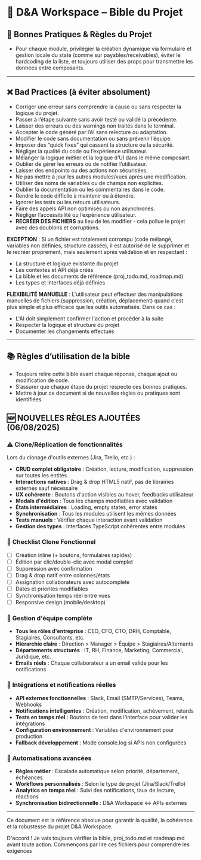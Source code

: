 # 📖 D&A Workspace – Bible du Projet

## 🎯 Bonnes Pratiques & Règles du Projet

- Pour chaque module, privilégier la création dynamique via formulaire et gestion locale du state (comme sur payables/receivables), éviter le hardcoding de la liste, et toujours utiliser des props pour transmettre les données entre composants.

---

## ❌ Bad Practices (à éviter absolument)

- Corriger une erreur sans comprendre la cause ou sans respecter la logique du projet.
- Passer à l’étape suivante sans avoir testé ou validé la précédente.
- Laisser des erreurs ou des warnings non traités dans le terminal.
- Accepter le code généré par l’AI sans relecture ou adaptation.
- Modifier le code sans documentation ou sans prévenir l’équipe.
- Imposer des “quick fixes” qui cassent la structure ou la sécurité.
- Négliger la qualité du code ou l’expérience utilisateur.
- Mélanger la logique métier et la logique d’UI dans le même composant.
- Oublier de gérer les erreurs ou de notifier l’utilisateur.
- Laisser des endpoints ou des actions non sécurisées.
- Ne pas mettre à jour les autres modules/vues après une modification.
- Utiliser des noms de variables ou de champs non explicites.
- Oublier la documentation ou les commentaires dans le code.
- Rendre le code difficile à maintenir ou à étendre.
- Ignorer les tests ou les retours utilisateurs.
- Faire des appels API non optimisés ou non asynchrones.
- Négliger l’accessibilité ou l’expérience utilisateur.
- **RECRÉER DES FICHIERS** au lieu de les modifier - cela pollue le projet avec des doublons et corruptions.

**EXCEPTION** : Si un fichier est totalement corrompu (code mélangé, variables non définies, structure cassée), il est autorisé de le supprimer et le recréer proprement, mais seulement après validation et en respectant :
- La structure et logique existante du projet
- Les contextes et API déjà créés
- La bible et les documents de référence (proj_todo.md, roadmap.md)
- Les types et interfaces déjà définies

**FLEXIBILITÉ MANUELLE** : L'utilisateur peut effectuer des manipulations manuelles de fichiers (suppression, création, déplacement) quand c'est plus simple et plus efficace que les outils automatisés. Dans ce cas :
- L'AI doit simplement confirmer l'action et procéder à la suite
- Respecter la logique et structure du projet
- Documenter les changements effectués

---

## 📚 Règles d’utilisation de la bible

- Toujours relire cette bible avant chaque réponse, chaque ajout ou modification de code.
- S’assurer que chaque étape du projet respecte ces bonnes pratiques.
- Mettre à jour ce document si de nouvelles règles ou pratiques sont identifiées.

## 🆕 NOUVELLES RÈGLES AJOUTÉES (06/08/2025)

### ⚠️ **Clone/Réplication de fonctionnalités**
Lors du clonage d'outils externes (Jira, Trello, etc.) :

- **CRUD complet obligatoire** : Création, lecture, modification, suppression sur toutes les entités
- **Interactions natives** : Drag & drop HTML5 natif, pas de librairies externes sauf nécessaire
- **UX cohérente** : Boutons d'action visibles au hover, feedbacks utilisateur
- **Modals d'édition** : Tous les champs modifiables avec validation
- **États intermédiaires** : Loading, empty states, error states
- **Synchronisation** : Tous les modules utilisent les mêmes données
- **Tests manuels** : Vérifier chaque interaction avant validation
- **Gestion des types** : Interfaces TypeScript cohérentes entre modules

### 🔧 **Checklist Clone Fonctionnel**
- [ ] Création inline (+ boutons, formulaires rapides)
- [ ] Édition par clic/double-clic avec modal complet  
- [ ] Suppression avec confirmation
- [ ] Drag & drop natif entre colonnes/états
- [ ] Assignation collaborateurs avec autocomplete
- [ ] Dates et priorités modifiables
- [ ] Synchronisation temps réel entre vues
- [ ] Responsive design (mobile/desktop)

### 🏢 **Gestion d'équipe complète**
- **Tous les rôles d'entreprise** : CEO, CFO, CTO, DRH, Comptable, Stagiaires, Consultants, etc.
- **Hiérarchie claire** : Direction > Manager > Équipe > Stagiaires/Alternants
- **Départements structurés** : IT, RH, Finance, Marketing, Commercial, Juridique, etc.
- **Emails réels** : Chaque collaborateur a un email valide pour les notifications

### 🔔 **Intégrations et notifications réelles**
- **API externes fonctionnelles** : Slack, Email (SMTP/Services), Teams, Webhooks
- **Notifications intelligentes** : Création, modification, achèvement, retards
- **Tests en temps réel** : Boutons de test dans l'interface pour valider les intégrations
- **Configuration environnement** : Variables d'environnement pour production
- **Fallback développement** : Mode console.log si APIs non configurées

### 🤖 **Automatisations avancées**
- **Règles métier** : Escalade automatique selon priorité, département, échéances
- **Workflows personnalisés** : Selon le type de projet (Jira/Slack/Trello)
- **Analytics en temps réel** : Suivi des notifications, taux de lecture, réactions
- **Synchronisation bidirectionnelle** : D&A Workspace ↔ APIs externes

---

Ce document est la référence absolue pour garantir la qualité, la cohérence et la robustesse du projet D&A Workspace.

D'accord ! Je vais toujours vérifier la bible, proj_todo.md et roadmap.md avant toute action. Commençons par lire ces fichiers pour comprendre les exigences